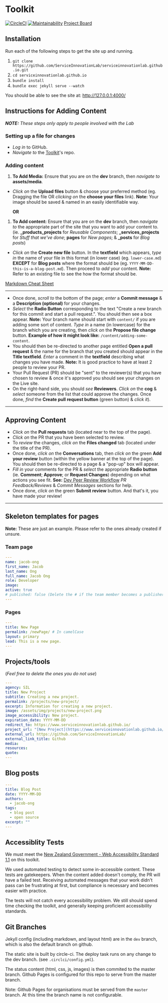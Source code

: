 # Toolkit

[![CircleCI](https://circleci.com/gh/ServiceInnovationLab/serviceinnovationlab.github.io/tree/dev.svg?style=svg)](https://circleci.com/gh/ServiceInnovationLab/serviceinnovationlab.github.io/tree/dev)
[![Maintainability](https://api.codeclimate.com/v1/badges/05a76407322970819c76/maintainability)](https://codeclimate.com/github/ServiceInnovationLab/serviceinnovationlab.github.io/maintainability)
[Project Board](https://github.com/orgs/ServiceInnovationLab/projects/2)

## Installation

Run each of the following steps to get the site up and running.

1. `git clone https://github.com/ServiceInnovationLab/serviceinnovationlab.github.io.git`
2. `cd serviceinnovationlab.github.io`
3. `bundle install`
4. `bundle exec jekyll serve --watch`

You should be able to see the site at: <http://127.0.0.1:4000/>

## Instructions for Adding Content

***NOTE:** These steps only apply to people involved with the Lab*

### Setting up a file for changes

- _Log in_ to GitHub.
- _Navigate to_ the [Toolkit](https://github.com/ServiceInnovationLab/serviceinnovationlab.github.io)'s repo.

### Adding content

1. **To Add Media:** Ensure that you are on the **dev** branch, then _navigate to_ **assets/media**.

- _Click on_ the **Upload files** button & choose your preferred method (eg. Dragging the file OR _clicking on_ the **choose your files** link). **Note:** Your image should be saved & named in an easily identifiable way.

    **OR**

1. **To Add content:** Ensure that you are on the **dev** branch, then _navigate to_ the appropriate part of the site that you want to add your content to. (ie. **_products_projects** for _Reusable Components_; **_services_projects** for _Stuff that we've done_; **pages** for _New pages_; & **_posts** for _Blog posts_)

- _Click on_ the **Create new file** button. In the **textfield** which appears, _type in_ the name of your file in this format (in lower case) (eg. `lower-case.md`) **EXCEPT** for **Blog posts** where the format should be (eg. `YYYY-MM-DD-this-is-a-blog-post.md`). Then proceed to _add_ your content.
**Note:** Refer to an existing file to see the how the format should be.

[Markdown Cheat Sheet](https://www.markdownguide.org/cheat-sheet)
___

- Once done, _scroll to_ the bottom of the page; _enter_ a **Commit message** & a **Description (optional)** for your changes.
- _Select_ the **Radio Button** corresponding to the text "Create a new branch for this commit and start a pull request.". You should then see a box appear. **Note:** Your branch name should start with `content/` if you are adding some sort of content. _Type in_ a name (in lowercase) for the branch which you are creating, then _click on_ the **Propose file change** button. **Example of how it might look like:** `/content/adding-some-content`.
- You should then be re-directed to another page entitled **Open a pull request** & the name for the branch that you created should appear in the **Title textfield**. _Enter_ a comment in the **textfield** describing what changes you have made. **Note:** It is good practice to have at least 2 people to review your PR.
- Your Pull Request (PR) should be "sent" to the reviewer(s) that you have chosen to review & once it's approved you should see your changes on the Live site.
- On the right-hand side, you should _see_ **Reviewers**. _Click on_ the **cog** & _select_ someone from the list that could approve the changes. Once done, _find_ the **Create pull request button** (green button) & _click it_).

___

## Approving Content

- _Click on_ the **Pull requests** tab (located near to the top of the page).
- _Click on_ the PR that you have been selected to review.
- To _review_ the changes, _click on_ the **Files changed** tab (located under the title of the PR).
- Once done, _click on_ the **Conversations** tab, then _click on_ the green **Add your review** button (within the yellow banner at the top of the page). You should then be re-directed to a page & a "pop-up" box will appear.
- _Fill in_ your comments for the PR & _select_ the appropriate **Radio button** (ie. **Comment**; **Approve**; or **Request Changes**) depending on what actions you see fit. **See:** [Dev Peer Review Workflow](https://serviceinnovationlab.github.io/devPeerReviewWorkflow/) _PR Feedback/Reviews_ & _Commit Messages_ sections for help.
- Once done, _click on_ the green **Submit review** button. And that's it, you have made your review!

___

## Skeleton templates for pages

**Note:** These are just an example. Please refer to the ones already created if unsure.

### Team page

```yaml
---
name: jacob-ong
first_name: Jacob
last_name: Ong
full_name: Jacob Ong
role: Developer
image:
active: true
# published: false (Delete the # if the team member becomes a publisher)
---
```

### Pages

```yaml
---
title: New Page
permalink: /newPage/ # In camelCase
layout: primary
lead: This is a new page.
---
```

## Projects/tools

(_Feel free to delete the ones you do not use_)

```yaml
---
agency: SIL
title: New Project
subtitle: Creating a new project.
permalink: /projects/new-project/
excerpt: Information for creating a new project.
image: /assets/img/projects/new-project.png
image_accessibility: New project.
expiration_date: YYYY-MM-DD
redirect_to: https://www.serviceinnovationlab.github.io/
project_url: "[New Project](https://www.serviceinnovationlab.github.io/projects/new-project/)"
external_url: https://github.com/ServiceInnovationLab/
external_link_title: Github
media:
resources:
quote:
---
```

## Blog posts

```yaml
---
title: Blog Post
date: YYYY-MM-DD
authors:
  - jacob-ong
tags:
  - blog post
  - open source
excerpt: ""
---
```

## Accessiblity Tests

We must meet the [New Zealand Government - Web Accessibility Standard 1.1](https://www.digital.govt.nz/standards-and-guidance/nz-government-web-standards/web-accessibility-standard-1-1/) on this toolkit.

We used automated testing to detect some in-accessible content. These tests are gatekeepers. When the content added doesn't comply, the PR will have a failed test. Receiving automated messages that your work didn't pass can be frustrating at first, but compliance is necessary and becomes easier with practice.

The tests will not catch every accessibility problem.  We still should spend time checking the toolkit, and generally keeping proficient accessibility standards.

## Git Branches

Jekyll config (including markdown, and layout html) are in the `dev` branch, which is also the default branch on github.

The static site is built by circle-ci. The deploy task runs on any change to the dev branch. (see `.circlci/config.yml`).

The status content (html, css, js, images) is then commited to the master branch. Github Pages is configured for this repo to serve from the master branch.

Note: Github Pages for organisations must be served from the `master` branch. At this time the branch name is not configurable.
